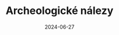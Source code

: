 ---
layout: layouts/non-en-hero-episode.njk
title: Archeologické nálezy
date: "2024-06-27"
cta: Přehrát díl
logo: logo_DVOJKA_biele.svg
tv: "ČT 2"
link: https://www.ceskatelevize.cz/porady/1098260856-kvarteto/424235100111005/
datum: 27. 6. 2024
header: Poslední díl
foto1024: Prehistoric_findings_1024x768.jpg
foto1440: Prehistoric_findings_1440x825.jpg
alt: Obrázek jeskyně
tags: czhero
---